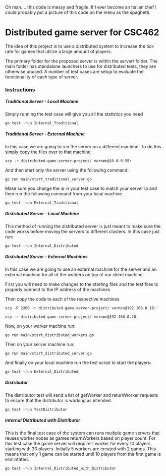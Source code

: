 Oh man.... this code is messy and fragile. If I ever become an Italian chef I could probably put a picture of this code on the menu as the spaghetti.

# Distributed game server for CSC462
The idea of this project is to use a distributed system to increase the tick rate for games that utilize a large amount of players.

The primary folder for the proposed server is within the server/ folder. The main folder has standalone launchers to use for distributed tests, they are otherwise unused. A number of test cases are setup to evaluate the functionality of each type of server.

### Instructions
##### Traditional Server - Local Machine
Simply running the test case will give you all the statistics you need

```go test -run Internal_Traditional```

##### Traditional Server - External Machine
In this case we are going to run the server on a different machine. To do this simply copy the files over to that machine:

```scp -r distributed-game-server-project/ vernon@10.0.0.55:```

And then start only the server using the following command:

```go run main/start_traditional_server.go```

Make sure you change the ip in your test case to match your server ip and then run the following command from your local machine

```go test -run External_Traditional```


##### Distributed Server - Local Machine
This method of running the distributed server is just meant to make sure the code works before moving the servers to different clusters.
In this case just run:

```go test -run Internal_Distributed```

##### Distributed Server - External Machines
In this case we are going to use an external machine for the server and an external machine for all of the workers on top of our client machine.

First you will need to make changes to the starting files and the test files to properly connect to the IP address of the machines

Then copy the code to each of the respective machines

```scp -P 2200 -r distributed-game-server-project/ vernon@192.168.0.18:```

```scp -r distributed-game-server-project/ vernon@192.168.0.20:```

Now, on your worker machine run:

```go run main/start_distributed_workers.go```

Then on your server machine run:

```go run main/start_distributed_server.go```

And finally on your local machine run the test script to start the players:

```go test -run External_Distributed```

##### Distributor
The distributor test will send a list of getWorker and returnWorker requests to ensure that the distributor is working as intended.

```go test -run TestDistributor```

##### Internal Distributed with Distributor
This is the final test case of the system can runs multiple game servers that reuses worker nodes as games returnWorkers based on player count. For this test case the game server will require 1 worker for every 10 players, starting with 30 players. Initially 5 workers are created with 2 games. This means that only 1 game can be started until 10 players from the first game is elimintated.

```go test -run Internal_Distributed_with_Distributor```



